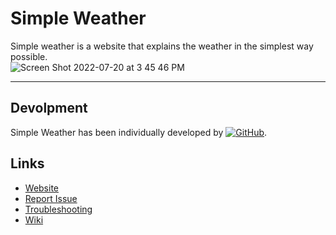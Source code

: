 # Simple Weather
Simple weather is a website that explains the weather in the simplest way possible.<br>
![Screen Shot 2022-07-20 at 3 45 46 PM](https://user-images.githubusercontent.com/89097881/180078447-908ff4f0-9be4-486e-9cdd-008384dc4fac.png)

***
## Devolpment
Simple Weather has been individually developed by [![GitHub](https://img.shields.io/badge/github-%23121011.svg?style=for-the-badge&logo=github&logoColor=white&label=jacobd082)](https://github.com/jacobd082/). 
## Links
- [Website](https://wx.jacobdrath.co)
- [Report Issue](https://github.com/jacobd082/simple-wx/issues/new)
- [Troubleshooting](https://github.com/jacobd082/simple-wx/wiki/Troubleshooting)
- [Wiki](https://github.com/jacobd082/simple-wx/wiki)
